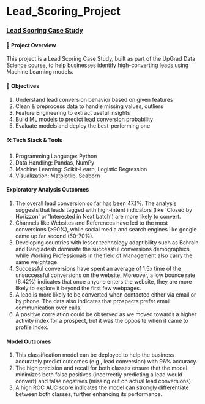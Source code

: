 # Lead_Scoring_Project

<h3> <u> Lead Scoring Case Study </u> </h3>

<h4>📌 Project Overview </h4>

This project is a Lead Scoring Case Study, built as part of the UpGrad Data Science course, to help businesses identify high-converting leads using Machine Learning models.

<h4>🎯 Objectives</h4>

1.  Understand lead conversion behavior based on given features
2.  Clean & preprocess data to handle missing values, outliers  
3. Feature Engineering to extract useful insights  
4. Build ML models to predict lead conversion probability  
5. Evaluate models and deploy the best-performing one  

<h4>🛠️ Tech Stack & Tools</h4>

1. Programming Language: Python
2. Data Handling: Pandas, NumPy
3. Machine Learning: Scikit-Learn, Logistic Regression
4. Visualization: Matplotlib, Seaborn

<h4>Exploratory Analysis Outcomes</h4>

1. The overall lead conversion so far has been 47.1%. The analysis suggests that leads tagged with high-intent indicators (like 'Closed by Horizzon' or 'Interested in Next batch') are more likely to convert.
2. Channels like Websites and References have led to the most conversions (>90%), while social media and search engines like google came up far second (60-70%).
3. Developing countries with lesser technology adaptibility such as Bahrain and Bangladesh dominate the successful conversions demographics, while Working Professionals in the field of Management also carry the same weightage.
4. Successful conversions have spent an average of 1.5x time of the unsuccessful conversions on the website. Moreover, a low bounce rate (6.42%) indicates that once anyone enters the website, they are more likely to explore it beyond the first few webpages.
5. A lead is more likely to be converted when contacted either via email or by phone. The data also indicates that prospects prefer email communication over calls.
6. A positive correlation could be observed as we moved towards a higher activity index for a prospect, but it was the opposite when it came to profile index.

<h4>Model Outcomes</h4>

1. This classification model can be deployed to help the business accurately predict outcomes (e.g., lead conversion) with 96% accuracy.
2. The high precision and recall for both classes ensure that the model minimizes both false positives (incorrectly predicting a lead would convert) and false negatives (missing out on actual lead conversions).
3. A high ROC AUC score indicates the model can strongly differentiate between both classes, further enhancing its performance.
